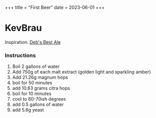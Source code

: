 +++
title = "First Beer"
date = 2023-06-01
+++

# KevBrau

Inspiration: [Deb's Best Ale](https://www.brewingwithbriess.com/recipes/beer/display/debs-best-ale)


### Instructions
1. Boil 2 gallons of water
2. Add 750g of each malt extract (golden light and sparkling amber)
3. Add 21.26g magnum hops
4. boil for 50 minutes
5. add 10.63 grams citra hops
6. boil for 10 minutes
7. cool to 60-70ish degrees
8. add 0.5 gallons of water
9. add 5.6g yeast

